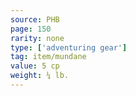 ```yaml
---
source: PHB
page: 150
rarity: none
type: ['adventuring gear']
tag: item/mundane
value: 5 cp
weight: ¼ lb.
---
```


